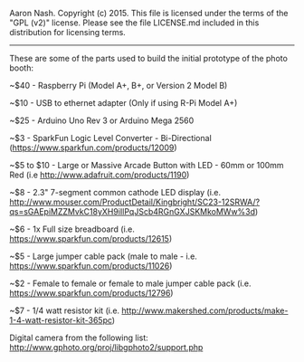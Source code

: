 Aaron Nash. Copyright (c) 2015. This file is licensed under the terms of the "GPL (v2)" license. Please see the file LICENSE.md included in this distribution for licensing terms.

-------------------------------------------------------------------------------------------------------------------

These are some of the parts used to build the initial prototype of the photo booth:

~$40 - Raspberry Pi (Model A+, B+, or Version 2 Model B)

~$10 - USB to ethernet adapter (Only if using R-Pi Model A+)

~$25 - Arduino Uno Rev 3 or Arduino Mega 2560

~$3 - SparkFun Logic Level Converter - Bi-Directional (https://www.sparkfun.com/products/12009)

~$5 to $10 - Large or Massive Arcade Button with LED - 60mm or 100mm Red (i.e http://www.adafruit.com/products/1190)

~$8 - 2.3" 7-segment common cathode LED display (i.e. http://www.mouser.com/ProductDetail/Kingbright/SC23-12SRWA/?qs=sGAEpiMZZMvkC18yXH9iIlPqJScb4RGnGXJSKMkoMWw%3d)

~$6 - 1x Full size breadboard (i.e. https://www.sparkfun.com/products/12615)

~$5 - Large jumper cable pack (male to male - i.e. https://www.sparkfun.com/products/11026)

~$2 - Female to female or female to male jumper cable pack (i.e. https://www.sparkfun.com/products/12796)

~$7 - 1/4 watt resistor kit (i.e. http://www.makershed.com/products/make-1-4-watt-resistor-kit-365pc)

Digital camera from the following list: http://www.gphoto.org/proj/libgphoto2/support.php
